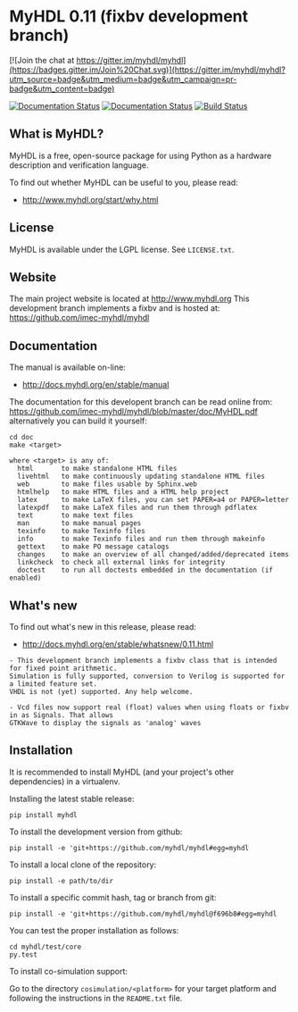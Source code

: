 MyHDL 0.11 (fixbv development branch)
=====================================

[![Join the chat at https://gitter.im/myhdl/myhdl](https://badges.gitter.im/Join%20Chat.svg)](https://gitter.im/myhdl/myhdl?utm_source=badge&utm_medium=badge&utm_campaign=pr-badge&utm_content=badge)

[![Documentation Status](https://readthedocs.org/projects/myhdl/badge/?version=stable)](http://docs.myhdl.org/en/stable/manual/)
[![Documentation Status](https://readthedocs.org/projects/myhdl/badge/?version=latest)](http://docs.myhdl.org/en/latest/manual)
[![Build Status](https://travis-ci.org/myhdl/myhdl.svg?branch=master)](https://travis-ci.org/myhdl/myhdl)

What is MyHDL?
--------------
MyHDL is a free, open-source package for using Python as a hardware
description and verification language.

To find out whether MyHDL can be useful to you, please read:

   - http://www.myhdl.org/start/why.html

License
-------
MyHDL is available under the LGPL license.  See ``LICENSE.txt``.

Website
-------
The main project website is located at http://www.myhdl.org
This development branch implements a fixbv and is hosted at: https://github.com/imec-myhdl/myhdl


Documentation
-------------
The manual is available on-line:

   - http://docs.myhdl.org/en/stable/manual

The documentation for this developent branch can be read online from: https://github.com/imec-myhdl/myhdl/blob/master/doc/MyHDL.pdf
alternatively you can build it yourself:

```
cd doc
make <target>

where <target> is any of:
  html       to make standalone HTML files
  livehtml   to make continuously updating standalone HTML files
  web        to make files usable by Sphinx.web
  htmlhelp   to make HTML files and a HTML help project
  latex      to make LaTeX files, you can set PAPER=a4 or PAPER=letter
  latexpdf   to make LaTeX files and run them through pdflatex
  text       to make text files
  man        to make manual pages
  texinfo    to make Texinfo files
  info       to make Texinfo files and run them through makeinfo
  gettext    to make PO message catalogs
  changes    to make an overview of all changed/added/deprecated items
  linkcheck  to check all external links for integrity
  doctest    to run all doctests embedded in the documentation (if enabled)
```

What's new
----------
To find out what's new in this release, please read:

   - http://docs.myhdl.org/en/stable/whatsnew/0.11.html

    - This development branch implements a fixbv class that is intended for fixed point arithmetic.
    Simulation is fully supported, conversion to Verilog is supported for a limited feature set.
    VHDL is not (yet) supported. Any help welcome.

    - Vcd files now support real (float) values when using floats or fixbv in as Signals. That allows 
    GTKWave to display the signals as 'analog' waves


Installation
------------
It is recommended to install MyHDL (and your project's other dependencies) in
a virtualenv.

Installing the latest stable release:

```
pip install myhdl
```

To install the development version from github:
```
pip install -e 'git+https://github.com/myhdl/myhdl#egg=myhdl
```

To install a local clone of the repository:
```
pip install -e path/to/dir
```

To install a specific commit hash, tag or branch from git:
```
pip install -e 'git+https://github.com/myhdl/myhdl@f696b8#egg=myhdl
```


You can test the proper installation as follows:

```
cd myhdl/test/core
py.test
```

To install co-simulation support:

Go to the directory ``cosimulation/<platform>`` for your target platform
and following the instructions in the ``README.txt`` file.
